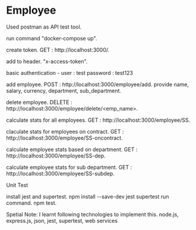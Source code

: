 # Employee

Used postman as API test tool.

run 
command "docker-compose up".

create token.
GET : http://localhost:3000/.

add to header.
"x-access-token".

basic authentication - 
user : test
password : test123

add employee.
POST : http://localhost:3000/employee/add.
provide name, salary, currency, department, sub_department.

delete employee.
DELETE : http://localhost:3000/employee/delete/<emp_name>.

calculate stats for all employees.
GET : http://localhost:3000/employee/SS.

claculate stats for employees on contract.
GET : http://localhost:3000/employee/SS-oncontract.

calculate employee stats based on department.
GET : http://localhost:3000/employee/SS-dep.

calculate employee stats for sub department.
GET : http://localhost:3000/employee/SS-subdep.


Unit Test

install jest and supertest. npm install --save-dev jest supertest
run command. npm test.

Spetial Note:
I learnt following technologies to implement this.
node.js, express.js, json, jest, supertest, web services